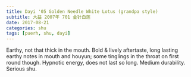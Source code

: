 ```yaml
---
title: Dayi '05 Golden Needle White Lotus (grandpa style)
subtitle: 大益 2007年 701 金针白莲
date: 2017-08-21
categories: shu
tags: [puerh, shu, dayi]
---
```

Earthy, not that thick in the mouth. Bold & lively aftertaste, long lasting earthy notes in mouth and houyun; some tinglings in the throat on first round though. Hypnotic energy, does not last so long. Medium durability. Serious shu.